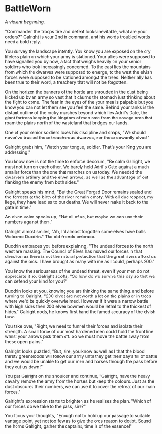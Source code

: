 # BattleWorn

*A violent beginning.*

"Commander, the troops tire and defeat looks inevitable, what are your orders?" Galright is your 2nd in command, and his words troubled words need a bold reply.

You survey the landscape intently. You know you are exposed on the dry lifeless plain on which your army is stationed. Your allies were supposed to have signalled you by now, a fact that weighs heavily on your senior soldiers who look increasingly concerned. To the east lies the mountains from which the dwarves were supposed to emerge, to the west the elvish forces were supposed to be stationed amongst the trees. Neither ally has been true to their word, a treachery that will not be forgotten.

On the horizon the banners of the horde are shrouded in the dust being kicked up by an army so vast that it churns the stomach just thinking about the fight to come. The fear in the eyes of the your men is palpable but you know you can not let them see you feel the same. Behind your ranks is the distant outline of the rocky marshes beyond which lies Adril's Gate, the giant fortress keeping the kingdom of men safe from the savage orcs that roam the plains north of the wasteland that bridges our lands.

One of your senior soldiers loses his discipline and snaps, "We should never've trusted those treacherous dwarves, nor those cowardly elves!"

Galright grabs him, "Watch your tongue, soldier. That's your King you are addressing."

You know now is not the time to enforce decorum, "Be calm Galright, we must not turn on each other. We barely held Adril's Gate against a much smaller force than the one that marches on us today. We needed the dwarvern artillery and the elven arrows, as well as the advantage of out flanking the enemy from both sides."

Galright speaks his mind, "But the Great Forged Door remains sealed and the forrests at the birth of the river remain empty. With all due respect, my liege, they have lead us to our deaths. We will never make it back to the gate in time."

An elven voice speaks up, "Not all of us, but maybe we can use their numbers against them."

Galright almost smiles, "Ah, I'd almost forgotten some elves have balls. Welcome Duodrin." The old friends embrace.

Duodrin embraces you before explaining, "The undead forces to the north west are massing. The Council of Elves has moved our forces in that direction as there is not the natural protection that the great rivers afford us against the orcs. I have brought as many with me as I could, perhaps 200."

You know the seriousness of the undead threat, even if your men do not appreciate it so. Galright scoffs, "So how do we survive this day so that we can defend your kind for you?"

Duodrin looks at you, knowing you are thinking the same thing, and before turning to Galright, "200 elves are not worth a lot on the plains or in trees where we'd be quickly overwhelmed. However if it were a narrow battle with high sides then 200 elven bowmen would be lethal to the thickest of hides." Galright nods, he knows first hand the famed accuracy of the elvish bow.

You take over, "Right, we need to funnel their forces and isolate their strength. A small force of our most hardened men could hold the front line whilst your arrows pick them off. So we must move the battle away from these open plains."

Galright looks puzzled, "But, sire, you know as well as I that the blood thirsty greenbloods will follow our army until they get their day's fill of battle and we would be unable to get our men and horses through the pass before they cut us down!"

You pat Galright on the shoulder and continue, "Galright, have the heavy cavalry remove the army from the horses but keep the colours. Just as the dust obscures their numbers, we can use it to cover the retreat of our main forces."

Galright's expression starts to brighten as he realises the plan. "Which of our forces do we take to the pass, sire?"

You focus your thoughts, "Enough not to hold up our passage to suitable vantage point, yet not too few as to give the orcs reason to doubt. Sound the horns Galright, gather the captains, time is of the essence!"
